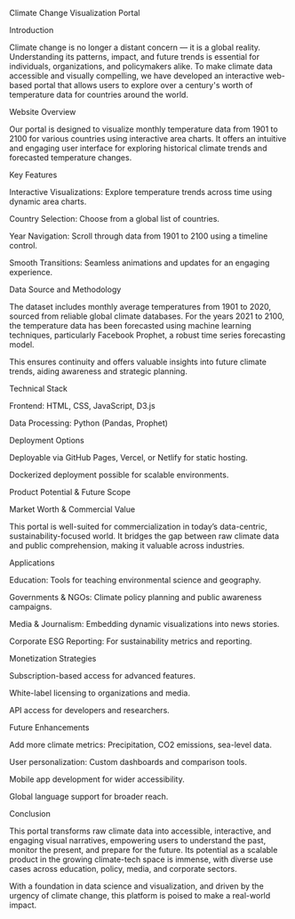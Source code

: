 Climate Change Visualization Portal 

Introduction 

Climate change is no longer a distant concern — it is a global reality. Understanding its patterns, impact, and future trends is essential for individuals, organizations, and policymakers alike. To make climate data accessible and visually compelling, we have developed an interactive web-based portal that allows users to explore over a century's worth of temperature data for countries around the world. 

Website Overview 

Our portal is designed to visualize monthly temperature data from 1901 to 2100 for various countries using interactive area charts. It offers an intuitive and engaging user interface for exploring historical climate trends and forecasted temperature changes. 

Key Features 

Interactive Visualizations: Explore temperature trends across time using dynamic area charts. 

Country Selection: Choose from a global list of countries. 

Year Navigation: Scroll through data from 1901 to 2100 using a timeline control. 

Smooth Transitions: Seamless animations and updates for an engaging experience. 

Data Source and Methodology 

The dataset includes monthly average temperatures from 1901 to 2020, sourced from reliable global climate databases. For the years 2021 to 2100, the temperature data has been forecasted using machine learning techniques, particularly Facebook Prophet, a robust time series forecasting model. 

This ensures continuity and offers valuable insights into future climate trends, aiding awareness and strategic planning. 

 

 

Technical Stack 

Frontend: HTML, CSS, JavaScript, D3.js 

Data Processing: Python (Pandas, Prophet) 

Deployment Options 

Deployable via GitHub Pages, Vercel, or Netlify for static hosting. 

Dockerized deployment possible for scalable environments. 

 

Product Potential & Future Scope 

Market Worth & Commercial Value 

This portal is well-suited for commercialization in today’s data-centric, sustainability-focused world. It bridges the gap between raw climate data and public comprehension, making it valuable across industries. 

Applications 

Education: Tools for teaching environmental science and geography. 

Governments & NGOs: Climate policy planning and public awareness campaigns. 

Media & Journalism: Embedding dynamic visualizations into news stories. 

Corporate ESG Reporting: For sustainability metrics and reporting. 

Monetization Strategies 

Subscription-based access for advanced features. 

White-label licensing to organizations and media. 

API access for developers and researchers. 

Future Enhancements 

Add more climate metrics: Precipitation, CO2 emissions, sea-level data. 

User personalization: Custom dashboards and comparison tools. 

Mobile app development for wider accessibility. 

Global language support for broader reach. 

 

Conclusion 

This portal transforms raw climate data into accessible, interactive, and engaging visual narratives, empowering users to understand the past, monitor the present, and prepare for the future. Its potential as a scalable product in the growing climate-tech space is immense, with diverse use cases across education, policy, media, and corporate sectors. 

 

With a foundation in data science and visualization, and driven by the urgency of climate change, this platform is poised to make a real-world impact. 

 
